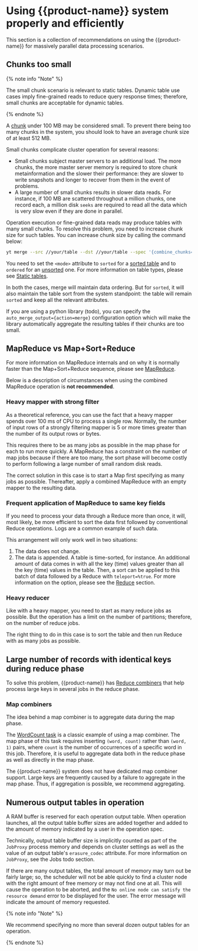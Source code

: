 # Using {{product-name}} system properly and efficiently

This section is a collection of recommendations on using the {{product-name}} for massively parallel data processing scenarios.

## Chunks too small

{% note info "Note" %}

The small chunk scenario is relevant to static tables. Dynamic table use cases imply fine-grained reads to reduce query response times; therefore, small chunks are acceptable for dynamic tables.

{% endnote %}

A [chunk](../../../../user-guide/storage/chunks.md) under 100 MB may be considered small. To prevent there being too many chunks in the system, you should look to have an average chunk size of at least 512 MB.

Small chunks complicate cluster operation for several reasons:

* Small chunks subject master servers to an additional load. The more chunks, the more master server memory is required to store chunk metainformation and the slower their performance: they are slower to write snapshots and longer to recover from them in the event of problems.
* A large number of small chunks results in slower data reads. For instance, if 100 MB are scattered throughout a million chunks, one record each, a million disk `seeks` are required to read all the data which is very slow even if they are done in parallel.

Operation execution or fine-grained data reads may produce tables with many small chunks. To resolve this problem, you need to increase chunk size for such tables. You can increase chunk size by calling the command below:

```bash
yt merge --src //your/table --dst //your/table --spec '{combine_chunks=true;mode=<mode>}'
```

You need to set the `<mode>` attribute to `sorted` for a [sorted table](../../../../user-guide/storage/static-tables.md#sorted_tables) and to `ordered` for an [unsorted](../../../../user-guide/storage/static-tables.md#unsorted_tables) one. For more information on table types, please see [Static tables](../../../../user-guide/storage/static-tables.md).

In both the cases, merge will maintain data ordering. But for `sorted`, it will also maintain the table sort from the system standpoint: the table will remain `sorted` and keep all the relevant attributes.

If you are using a python library (todo), you can specify the `auto_merge_output={action=merge}` configuration option which will make the library automatically aggregate the resulting tables if their chunks are too small.

## MapReduce vs Map+Sort+Reduce

For more information on MapReduce internals and on why it is normally faster than the Map+Sort+Reduce sequence, please see [MapReduce](../../../../user-guide/data-processing/operations/mapreduce.md).

Below is a description of circumstances when using the combined MapReduce operation is **not recommended**.

### Heavy mapper with strong filter

As a theoretical reference, you can use the fact that a heavy mapper spends over 100 ms of CPU to process a single row. Normally, the number of input rows of a strongly filtering mapper is 5 or more times greater than the number of its output rows or bytes.

This requires there to be as many jobs as possible in the map phase for each to run more quickly. A MapReduce has a constraint on the number of map jobs because if there are too many, the sort phase will become costly to perform following a large number of small random disk reads.

The correct solution in this case is to start a Map first specifying as many jobs as possible. Thereafter, apply a combined MapReduce with an empty mapper to the resulting data.

### Frequent application of MapReduce to same key fields

If you need to process your data through a Reduce more than once, it will, most likely, be more efficient to sort the data first followed by conventional Reduce operations. Logs are a common example of such data.

This arrangement will only work well in two situations:

1. The data does not change.
2. The data is appended. A table is time-sorted, for instance. An additional amount of data comes in with all the key (time) values greater than all the key (time) values in the table. Then, a sort can be applied to this batch of data followed by a Reduce with `teleport=%true`. For more information on the option, please see the [Reduce](../../../../user-guide/data-processing/operations/reduce.md#foreign_tables) section.

### Heavy reducer

Like with a heavy mapper, you need to start as many reduce jobs as possible. But the operation has a limit on the number of partitions; therefore, on the number of reduce jobs.

The right thing to do in this case is to sort the table and then run Reduce with as many jobs as possible.

## Large number of records with identical keys during reduce phase

To solve this problem, {{product-name}} has [Reduce combiners](../../../../user-guide/data-processing/operations/mapreduce#reduce_combiner.md) that help process large keys in several jobs in the reduce phase.

### Map combiners

The idea behind a map combiner is to aggregate data during the map phase.

The [WordCount task](http://wiki.apache.org/hadoop/WordCount) is a classic example of using a map combiner. The map phase of this task requires inserting `(word, count)` rather than `(word, 1)` pairs, where `count` is the number of occurrences of a specific word in this job. Therefore, it is useful to aggregate data both in the reduce phase as well as directly in the map phase.

The {{product-name}} system does not have dedicated map combiner support. Large keys are frequently caused by a failure to aggregate in the map phase. Thus, if aggregation is possible, we recommend aggregating.

## Numerous output tables in operation

A RAM buffer is reserved for each operation output table. When operation launches, all the output table buffer sizes are added together and added to the amount of memory indicated by a user in the operation spec.

Technically, output table buffer size is implicitly counted as part of the `JobProxy` process memory and depends on cluster settings as well as the value of an output table's `erasure_codec` attribute. For more information on `JobProxy`, see the Jobs todo section.

If there are many output tables, the total amount of memory may turn out be fairly large; so, the scheduler will not be able quickly to find a cluster node with the right amount of free memory or may not find one at all. This will cause the operation to be aborted, and the `No online node can satisfy the resource demand` error to be displayed for the user. The error message will indicate the amount of memory requested.

{% note info "Note" %}

We recommend specifying no more than several dozen output tables for an operation.

{% endnote %}
